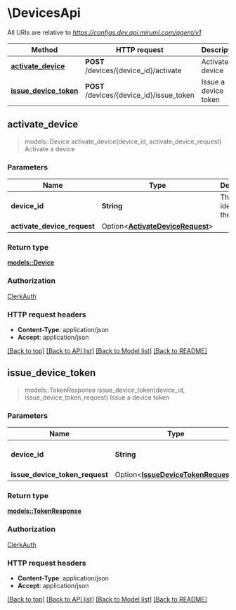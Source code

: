 # \DevicesApi

All URIs are relative to *https://configs.dev.api.miruml.com/agent/v1*

Method | HTTP request | Description
------------- | ------------- | -------------
[**activate_device**](DevicesApi.md#activate_device) | **POST** /devices/{device_id}/activate | Activate a device
[**issue_device_token**](DevicesApi.md#issue_device_token) | **POST** /devices/{device_id}/issue_token | Issue a device token



## activate_device

> models::Device activate_device(device_id, activate_device_request)
Activate a device

### Parameters


Name | Type | Description  | Required | Notes
------------- | ------------- | ------------- | ------------- | -------------
**device_id** | **String** | The unique identifier of the device | [required] |
**activate_device_request** | Option<[**ActivateDeviceRequest**](ActivateDeviceRequest.md)> |  |  |

### Return type

[**models::Device**](Device.md)

### Authorization

[ClerkAuth](../README.md#ClerkAuth)

### HTTP request headers

- **Content-Type**: application/json
- **Accept**: application/json

[[Back to top]](#) [[Back to API list]](../README.md#documentation-for-api-endpoints) [[Back to Model list]](../README.md#documentation-for-models) [[Back to README]](../README.md)


## issue_device_token

> models::TokenResponse issue_device_token(device_id, issue_device_token_request)
Issue a device token

### Parameters


Name | Type | Description  | Required | Notes
------------- | ------------- | ------------- | ------------- | -------------
**device_id** | **String** | The unique identifier of the device | [required] |
**issue_device_token_request** | Option<[**IssueDeviceTokenRequest**](IssueDeviceTokenRequest.md)> |  |  |

### Return type

[**models::TokenResponse**](TokenResponse.md)

### Authorization

[ClerkAuth](../README.md#ClerkAuth)

### HTTP request headers

- **Content-Type**: application/json
- **Accept**: application/json

[[Back to top]](#) [[Back to API list]](../README.md#documentation-for-api-endpoints) [[Back to Model list]](../README.md#documentation-for-models) [[Back to README]](../README.md)

